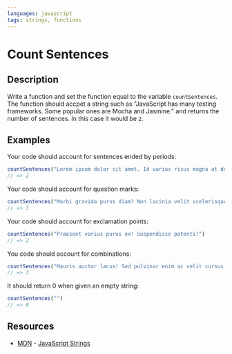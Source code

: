 ```yaml
---
languages: javascript
tags: strings, functions
---
```


# Count Sentences

## Description 

Write a function and set the function equal to the variable `countSentences`. The function should accpet a string such as "JavaScript has many testing frameworks. Some popular ones are Mocha and Jasmine." and returns the number of sentences. In this case it would be `2`.

## Examples

Your code should account for sentences ended by periods:

```javascript
countSentences("Lorem ipsum dolor sit amet. Id varius risus magna at dui.")
// => 2
```

Your code should account for question marks:

```javascript
countSentences("Morbi gravida purus diam? Non lacinia velit scelerisque at? Tempus libero sed?")
// => 3
```

Your code should account for exclamation points:

```javascript
countSentences("Praesent varius purus ex! Suspendisse potenti!")
// => 2
```

You code should account for combinations:

```javascript
countSentences("Mauris auctor lacus! Sed pulvinar enim ac velit cursus cursus? Class aptent taciti.")
// => 3
```

It should return 0 when given an empty string:

```javascript
countSentences("")
// => 0
```

## Resources

* [MDN](https://developer.mozilla.org/) - [JavaScript Strings](https://developer.mozilla.org/en-US/docs/Web/JavaScript/Reference/Global_Objects/String)
